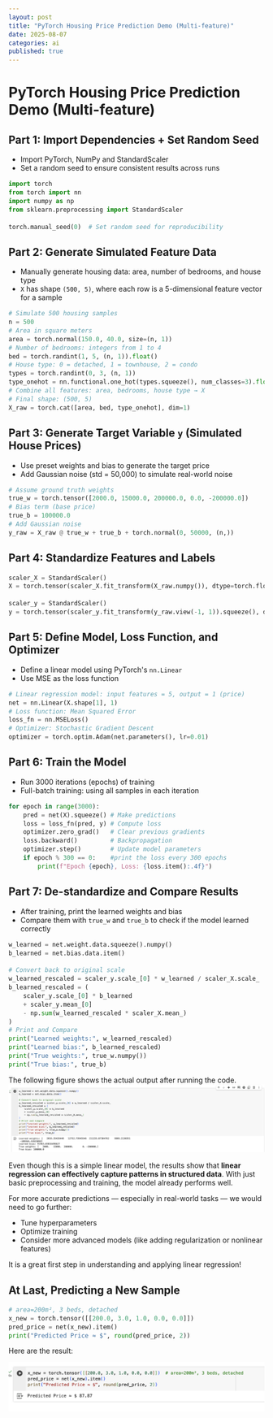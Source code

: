```yaml
---
layout: post
title: "PyTorch Housing Price Prediction Demo (Multi-feature)"
date: 2025-08-07
categories: ai
published: true
---
```


# PyTorch Housing Price Prediction Demo (Multi-feature)

## Part 1: Import Dependencies + Set Random Seed
- Import PyTorch, NumPy and StandardScaler
- Set a random seed to ensure consistent results across runs

```python
import torch
from torch import nn
import numpy as np
from sklearn.preprocessing import StandardScaler

torch.manual_seed(0)  # Set random seed for reproducibility
```

## Part 2: Generate Simulated Feature Data
- Manually generate housing data: area, number of bedrooms, and house type
- `X` has shape `(500, 5)`, where each row is a 5-dimensional feature vector for a sample

```python
# Simulate 500 housing samples
n = 500
# Area in square meters
area = torch.normal(150.0, 40.0, size=(n, 1)) 
# Number of bedrooms: integers from 1 to 4
bed = torch.randint(1, 5, (n, 1)).float()         
# House type: 0 = detached, 1 = townhouse, 2 = condo
types = torch.randint(0, 3, (n, 1))                     
type_onehot = nn.functional.one_hot(types.squeeze(), num_classes=3).float()
# Combine all features: area, bedrooms, house type → X
# Final shape: (500, 5)
X_raw = torch.cat([area, bed, type_onehot], dim=1)             
```

## Part 3: Generate Target Variable `y` (Simulated House Prices)
- Use preset weights and bias to generate the target price
- Add Gaussian noise (std = 50,000) to simulate real-world noise

```python
# Assume ground truth weights
true_w = torch.tensor([2000.0, 15000.0, 200000.0, 0.0, -200000.0])
# Bias term (base price)
true_b = 100000.0
# Add Gaussian noise
y_raw = X_raw @ true_w + true_b + torch.normal(0, 50000, (n,))  
```

## Part 4: Standardize Features and Labels
```python
scaler_X = StandardScaler()
X = torch.tensor(scaler_X.fit_transform(X_raw.numpy()), dtype=torch.float32)

scaler_y = StandardScaler()
y = torch.tensor(scaler_y.fit_transform(y_raw.view(-1, 1)).squeeze(), dtype=torch.float32)
```

## Part 5: Define Model, Loss Function, and Optimizer
- Define a linear model using PyTorch's `nn.Linear`
- Use MSE as the loss function

```python
# Linear regression model: input features = 5, output = 1 (price)
net = nn.Linear(X.shape[1], 1)  
# Loss function: Mean Squared Error        
loss_fn = nn.MSELoss() 
# Optimizer: Stochastic Gradient Descent                 
optimizer = torch.optim.Adam(net.parameters(), lr=0.01)
```

## Part 6: Train the Model
- Run 3000 iterations (epochs) of training
- Full-batch training: using all samples in each iteration

```python
for epoch in range(3000):
    pred = net(X).squeeze() # Make predictions
    loss = loss_fn(pred, y) # Compute loss
    optimizer.zero_grad()   # Clear previous gradients
    loss.backward()         # Backpropagation
    optimizer.step()        # Update model parameters
    if epoch % 300 == 0:    #print the loss every 300 epochs
        print(f"Epoch {epoch}, Loss: {loss.item():.4f}")
```

## Part 7: De-standardize and Compare Results
- After training, print the learned weights and bias
- Compare them with `true_w` and `true_b` to check if the model learned correctly

```python
w_learned = net.weight.data.squeeze().numpy()
b_learned = net.bias.data.item()

# Convert back to original scale
w_learned_rescaled = scaler_y.scale_[0] * w_learned / scaler_X.scale_
b_learned_rescaled = (
    scaler_y.scale_[0] * b_learned
    + scaler_y.mean_[0]
    - np.sum(w_learned_rescaled * scaler_X.mean_)
)
# Print and Compare
print("Learned weights:", w_learned_rescaled)
print("Learned bias:", b_learned_rescaled)
print("True weights:", true_w.numpy())
print("True bias:", true_b)
```
The following figure shows the actual output after running the code.
![Sample Prediction Output](/assets/images/2025_08_05_housing_prediction.png)

Even though this is a simple linear model, the results show that **linear regression can effectively capture patterns in structured data**. With just basic preprocessing and training, the model already performs well.

For more accurate predictions — especially in real-world tasks — we would need to go further:
- Tune hyperparameters
- Optimize training
- Consider more advanced models (like adding regularization or nonlinear features)

It is a great first step in understanding and applying linear regression!

## At Last, Predicting a New Sample

```python
# area=200m², 3 beds, detached
x_new = torch.tensor([[200.0, 3.0, 1.0, 0.0, 0.0]])  
pred_price = net(x_new).item()
print("Predicted Price ≈ $", round(pred_price, 2))
```
Here are the result:

![Sample Prediction Output](/assets/images/2025_08_05_house_prediction_result.png)
